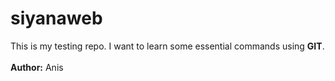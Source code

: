 # siyanaweb
This is my testing repo. I want to learn some essential commands using <b>GIT</b>.
<br />
<br />
<b>Author:</b> Anis 
